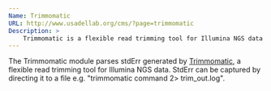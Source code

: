 ```yaml
---
Name: Trimmomatic
URL: http://www.usadellab.org/cms/?page=trimmomatic
Description: >
    Trimmomatic is a flexible read trimming tool for Illumina NGS data
---
```


The Trimmomatic module parses stdErr generated by
[Trimmomatic](http://www.usadellab.org/cms/?page=trimmomatic),
a flexible read trimming tool for Illumina NGS data. StdErr can be captured by
directing it to a file e.g. "trimmomatic command 2> trim_out.log".